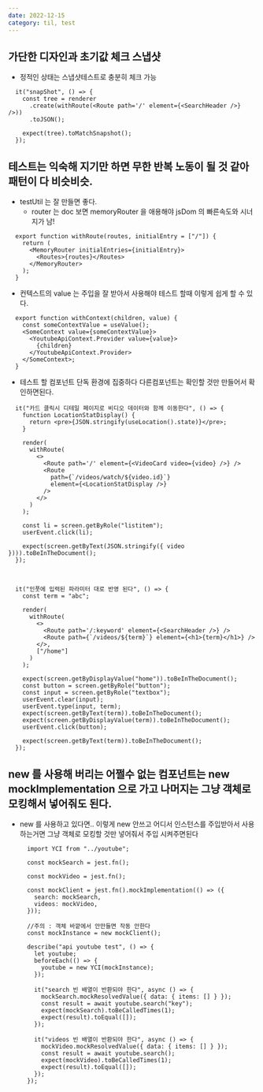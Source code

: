 ```yaml
---
date: 2022-12-15
category: til, test
---
```


## 가단한 디자인과 초기값 체크 스냅샷

- 정적인 상태는 스냅샷테스트로 충분히 체크 가능

```
  it("snapShot", () => {
    const tree = renderer
      .create(withRoute(<Route path='/' element={<SearchHeader />} />))
      .toJSON();

    expect(tree).toMatchSnapshot();
  });
```

## 테스트는 익숙해 지기만 하면 무한 반복 노동이 될 것 같아 패턴이 다 비슷비슷.

- testUtil 는 잘 만들면 좋다.
  - router 는 doc 보면 memoryRouter 을 애용해야 jsDom 의 빠른속도와 시너지가 남!

```
  export function withRoute(routes, initialEntry = ["/"]) {
    return (
      <MemoryRouter initialEntries={initialEntry}>
        <Routes>{routes}</Routes>
      </MemoryRouter>
    );
  }
```

- 컨텍스트의 value 는 주입을 잘 받아서 사용해야 테스트 할때 이렇게 쉽게 할 수 있다.

```
  export function withContext(children, value) {
    const someContextValue = useValue();
    <SomeContext value={someContextValue}>
      <YoutubeApiContext.Provider value={value}>
        {children}
      </YoutubeApiContext.Provider>
    </SomeContext>;
  }
```

- 테스트 할 컴포넌트 단독 환경에 집중하다 다른컴포넌트는 확인할 것만 만들어서 확인하면된다.

```
  it("카드 클릭시 디테일 페이지로 비디오 데이터와 함께 이동한다", () => {
    function LocationStatDisplay() {
      return <pre>{JSON.stringify(useLocation().state)}</pre>;
    }

    render(
      withRoute(
        <>
          <Route path='/' element={<VideoCard video={video} />} />
          <Route
            path={`/videos/watch/${video.id}`}
            element={<LocationStatDisplay />}
          />
        </>
      )
    );

    const li = screen.getByRole("listitem");
    userEvent.click(li);

    expect(screen.getByText(JSON.stringify({ video }))).toBeInTheDocument();
  });



  it("인풋에 입력된 파라미터 대로 반영 된다", () => {
    const term = "abc";

    render(
      withRoute(
        <>
          <Route path='/:keyword' element={<SearchHeader />} />
          <Route path={`/videos/${term}`} element={<h1>{term}</h1>} />
        </>,
        ["/home"]
      )
    );

    expect(screen.getByDisplayValue("home")).toBeInTheDocument();
    const button = screen.getByRole("button");
    const input = screen.getByRole("textbox");
    userEvent.clear(input);
    userEvent.type(input, term);
    expect(screen.getByText(term)).toBeInTheDocument();
    expect(screen.getByDisplayValue(term)).toBeInTheDocument();
    userEvent.click(button);

    expect(screen.getByText(term)).toBeInTheDocument();
  });
```

## new 를 사용해 버리는 어쩔수 없는 컴포넌트는 new mockImplementation 으로 가고 나머지는 그냥 객체로 모킹해서 넣어줘도 된다.

- new 를 사용하고 있다면.. 이렇게 new 안쓰고 어디서 인스턴스를 주입받아서 사용하는거면 그냥 객체로 모킹할 것만 넣어줘서 주입 시켜주면된다

  ```
    import YCI from "../youtube";

    const mockSearch = jest.fn();

    const mockVideo = jest.fn();

    const mockClient = jest.fn().mockImplementation(() => ({
      search: mockSearch,
      videos: mockVideo,
    }));

    //주의 : 객체 바깥에서 안만들면 작동 안한다
    const mockInstance = new mockClient();

    describe("api youtube test", () => {
      let youtube;
      beforeEach(() => {
        youtube = new YCI(mockInstance);
      });

      it("search 빈 배열이 반환되야 한다", async () => {
        mockSearch.mockResolvedValue({ data: { items: [] } });
        const result = await youtube.search("key");
        expect(mockSearch).toBeCalledTimes(1);
        expect(result).toEqual([]);
      });

      it("videos 빈 배열이 반환되야 한다", async () => {
        mockVideo.mockResolvedValue({ data: { items: [] } });
        const result = await youtube.search();
        expect(mockVideo).toBeCalledTimes(1);
        expect(result).toEqual([]);
      });
    });

  ```
